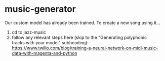 # music-generator

Our custom model has already been trained. To create a new song using it...

1. cd to jazz-music
2. follow any relevant steps here (skip to the "Generating polyphonic tracks with your model" subheading): https://www.twilio.com/blog/training-a-neural-network-on-midi-music-data-with-magenta-and-python